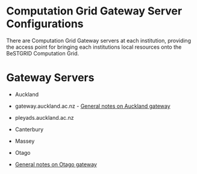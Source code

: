 # Computation Grid Gateway Server Configurations

There are Computation Grid Gateway servers at each institution, providing the access point for bringing each institutions local resources onto the BeSTGRID Computation Grid.

# Gateway Servers

- Auckland
	
- gateway.auckland.ac.nz - [General notes on Auckland gateway](general-notes-on-auckland-gateway.md)
- pleyads.auckland.ac.nz
- Canterbury
- Massey
- Otago
	
- [General notes on Otago gateway](general-notes-on-otago-gateway.md)
